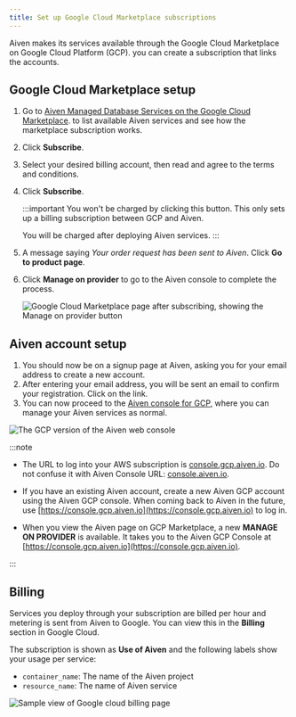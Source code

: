 ```yaml
---
title: Set up Google Cloud Marketplace subscriptions
---
```


Aiven makes its services available through the Google Cloud Marketplace on Google Cloud Platform (GCP). you can create a subscription that links the accounts.

## Google Cloud Marketplace setup

1.  Go to [Aiven Managed Database Services on the Google Cloud
    Marketplace](https://console.cloud.google.com/marketplace/product/aiven-public/aiven).
    to list available Aiven services and see how the marketplace subscription works.
1.  Click **Subscribe**.
1.  Select your desired billing account, then read and agree to the
    terms and conditions.
1.  Click **Subscribe**.

    :::important
     You won't be charged by clicking this button. This only
     sets up a billing subscription between GCP and Aiven.

     You will be charged after deploying Aiven services.
     :::

1.  A message saying _Your order request has been
    sent to Aiven_. Click **Go to product page**.
1.  Click **Manage on provider** to go to the Aiven console to complete the process.

    ![Google Cloud Marketplace page after subscribing, showing the **Manage on provider** button](/images/platform/howto/gcp-manage-on-provider.png)

## Aiven account setup

1.  You should now be on a signup page at Aiven, asking you for your
    email address to create a new account.
1.  After entering your email address, you will be sent an email to
    confirm your registration. Click on the link.
1.  You can now proceed to the [Aiven console for
    GCP](https://console.gcp.aiven.io/), where you can manage your Aiven
    services as normal.

![The GCP version of the Aiven web console](/images/platform/howto/gcp-console.png)

:::note

- The URL to log into your AWS subscription is [console.gcp.aiven.io](https://console.gcp.aiven.io).
  Do not confuse it with Aiven Console URL: [console.aiven.io](https://console.aiven.io).

- If you have an existing Aiven account, create a new Aiven GCP account using the
  Aiven GCP console. When coming back to Aiven in the future, use
  [https://console.gcp.aiven.io](https://console.gcp.aiven.io) to log in.

- When you view the Aiven page on GCP Marketplace,
  a new **MANAGE ON PROVIDER** is available. It takes
  you to the Aiven GCP Console at [https://console.gcp.aiven.io](https://console.gcp.aiven.io).

:::

## Billing

Services you deploy through your subscription are billed per hour and
metering is sent from Aiven to Google. You can view this in the
**Billing** section in Google Cloud.

The subscription is shown as **Use of Aiven** and the following labels
show your usage per service:

-   `container_name`: The name of the Aiven project
-   `resource_name`: The name of Aiven service

![Sample view of Google cloud billing page](/images/platform/howto/gcp-billing.png)
